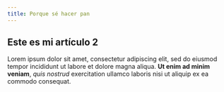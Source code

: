 ```yaml
---
title: Porque sé hacer pan
---
```


## Este es mi artículo 2

Lorem ipsum dolor sit amet, consectetur adipiscing elit, sed do eiusmod tempor incididunt ut labore et dolore magna aliqua. **Ut enim ad minim veniam**, _quis nostrud_ exercitation ullamco laboris nisi ut aliquip ex ea commodo consequat.
